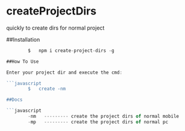 # createProjectDirs
quickly to create dirs for normal project



##Installation

```javascript
		$	npm i create-project-dirs -g

##How To Use

Enter your project dir and execute the cmd:

```javascript
		$	create -nm

##Docs

```javascript
		-nm   --------- create the project dirs of normal mobile
		-mp   --------- create the project dirs of normal pc

